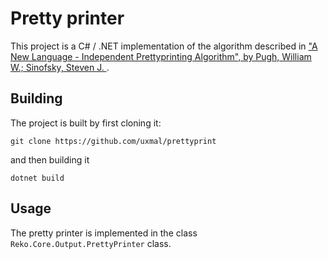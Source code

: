# Pretty printer

This project is a C# / .NET implementation of the algorithm described in ["A New Language - Independent Prettyprinting Algorithm", by Pugh, William W.; Sinofsky, Steven J. ](https://ecommons.cornell.edu/handle/1813/6648).

## Building

The project is built by first cloning it:
```
git clone https://github.com/uxmal/prettyprint
```
and then building it
```
dotnet build
```

## Usage
The pretty printer is implemented in the class `Reko.Core.Output.PrettyPrinter` class. 